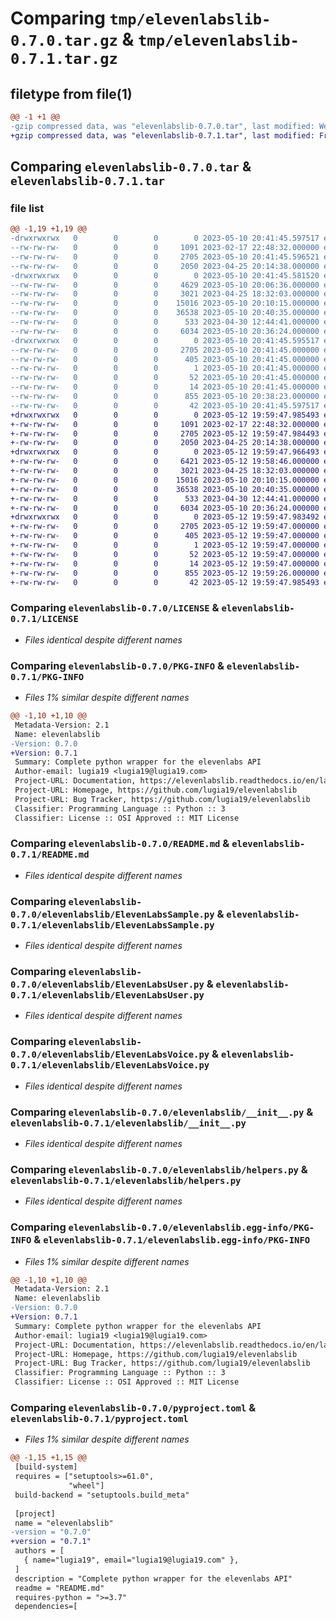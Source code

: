 # Comparing `tmp/elevenlabslib-0.7.0.tar.gz` & `tmp/elevenlabslib-0.7.1.tar.gz`

## filetype from file(1)

```diff
@@ -1 +1 @@
-gzip compressed data, was "elevenlabslib-0.7.0.tar", last modified: Wed May 10 20:41:45 2023, max compression
+gzip compressed data, was "elevenlabslib-0.7.1.tar", last modified: Fri May 12 19:59:47 2023, max compression
```

## Comparing `elevenlabslib-0.7.0.tar` & `elevenlabslib-0.7.1.tar`

### file list

```diff
@@ -1,19 +1,19 @@
-drwxrwxrwx   0        0        0        0 2023-05-10 20:41:45.597517 elevenlabslib-0.7.0/
--rw-rw-rw-   0        0        0     1091 2023-02-17 22:48:32.000000 elevenlabslib-0.7.0/LICENSE
--rw-rw-rw-   0        0        0     2705 2023-05-10 20:41:45.596521 elevenlabslib-0.7.0/PKG-INFO
--rw-rw-rw-   0        0        0     2050 2023-04-25 20:14:38.000000 elevenlabslib-0.7.0/README.md
-drwxrwxrwx   0        0        0        0 2023-05-10 20:41:45.581520 elevenlabslib-0.7.0/elevenlabslib/
--rw-rw-rw-   0        0        0     4629 2023-05-10 20:06:36.000000 elevenlabslib-0.7.0/elevenlabslib/ElevenLabsHistoryItem.py
--rw-rw-rw-   0        0        0     3021 2023-04-25 18:32:03.000000 elevenlabslib-0.7.0/elevenlabslib/ElevenLabsSample.py
--rw-rw-rw-   0        0        0    15016 2023-05-10 20:10:15.000000 elevenlabslib-0.7.0/elevenlabslib/ElevenLabsUser.py
--rw-rw-rw-   0        0        0    36538 2023-05-10 20:40:35.000000 elevenlabslib-0.7.0/elevenlabslib/ElevenLabsVoice.py
--rw-rw-rw-   0        0        0      533 2023-04-30 12:44:41.000000 elevenlabslib-0.7.0/elevenlabslib/__init__.py
--rw-rw-rw-   0        0        0     6034 2023-05-10 20:36:24.000000 elevenlabslib-0.7.0/elevenlabslib/helpers.py
-drwxrwxrwx   0        0        0        0 2023-05-10 20:41:45.595517 elevenlabslib-0.7.0/elevenlabslib.egg-info/
--rw-rw-rw-   0        0        0     2705 2023-05-10 20:41:45.000000 elevenlabslib-0.7.0/elevenlabslib.egg-info/PKG-INFO
--rw-rw-rw-   0        0        0      405 2023-05-10 20:41:45.000000 elevenlabslib-0.7.0/elevenlabslib.egg-info/SOURCES.txt
--rw-rw-rw-   0        0        0        1 2023-05-10 20:41:45.000000 elevenlabslib-0.7.0/elevenlabslib.egg-info/dependency_links.txt
--rw-rw-rw-   0        0        0       52 2023-05-10 20:41:45.000000 elevenlabslib-0.7.0/elevenlabslib.egg-info/requires.txt
--rw-rw-rw-   0        0        0       14 2023-05-10 20:41:45.000000 elevenlabslib-0.7.0/elevenlabslib.egg-info/top_level.txt
--rw-rw-rw-   0        0        0      855 2023-05-10 20:38:23.000000 elevenlabslib-0.7.0/pyproject.toml
--rw-rw-rw-   0        0        0       42 2023-05-10 20:41:45.597517 elevenlabslib-0.7.0/setup.cfg
+drwxrwxrwx   0        0        0        0 2023-05-12 19:59:47.985493 elevenlabslib-0.7.1/
+-rw-rw-rw-   0        0        0     1091 2023-02-17 22:48:32.000000 elevenlabslib-0.7.1/LICENSE
+-rw-rw-rw-   0        0        0     2705 2023-05-12 19:59:47.984493 elevenlabslib-0.7.1/PKG-INFO
+-rw-rw-rw-   0        0        0     2050 2023-04-25 20:14:38.000000 elevenlabslib-0.7.1/README.md
+drwxrwxrwx   0        0        0        0 2023-05-12 19:59:47.966493 elevenlabslib-0.7.1/elevenlabslib/
+-rw-rw-rw-   0        0        0     6421 2023-05-12 19:58:46.000000 elevenlabslib-0.7.1/elevenlabslib/ElevenLabsHistoryItem.py
+-rw-rw-rw-   0        0        0     3021 2023-04-25 18:32:03.000000 elevenlabslib-0.7.1/elevenlabslib/ElevenLabsSample.py
+-rw-rw-rw-   0        0        0    15016 2023-05-10 20:10:15.000000 elevenlabslib-0.7.1/elevenlabslib/ElevenLabsUser.py
+-rw-rw-rw-   0        0        0    36538 2023-05-10 20:40:35.000000 elevenlabslib-0.7.1/elevenlabslib/ElevenLabsVoice.py
+-rw-rw-rw-   0        0        0      533 2023-04-30 12:44:41.000000 elevenlabslib-0.7.1/elevenlabslib/__init__.py
+-rw-rw-rw-   0        0        0     6034 2023-05-10 20:36:24.000000 elevenlabslib-0.7.1/elevenlabslib/helpers.py
+drwxrwxrwx   0        0        0        0 2023-05-12 19:59:47.983492 elevenlabslib-0.7.1/elevenlabslib.egg-info/
+-rw-rw-rw-   0        0        0     2705 2023-05-12 19:59:47.000000 elevenlabslib-0.7.1/elevenlabslib.egg-info/PKG-INFO
+-rw-rw-rw-   0        0        0      405 2023-05-12 19:59:47.000000 elevenlabslib-0.7.1/elevenlabslib.egg-info/SOURCES.txt
+-rw-rw-rw-   0        0        0        1 2023-05-12 19:59:47.000000 elevenlabslib-0.7.1/elevenlabslib.egg-info/dependency_links.txt
+-rw-rw-rw-   0        0        0       52 2023-05-12 19:59:47.000000 elevenlabslib-0.7.1/elevenlabslib.egg-info/requires.txt
+-rw-rw-rw-   0        0        0       14 2023-05-12 19:59:47.000000 elevenlabslib-0.7.1/elevenlabslib.egg-info/top_level.txt
+-rw-rw-rw-   0        0        0      855 2023-05-12 19:59:26.000000 elevenlabslib-0.7.1/pyproject.toml
+-rw-rw-rw-   0        0        0       42 2023-05-12 19:59:47.985493 elevenlabslib-0.7.1/setup.cfg
```

### Comparing `elevenlabslib-0.7.0/LICENSE` & `elevenlabslib-0.7.1/LICENSE`

 * *Files identical despite different names*

### Comparing `elevenlabslib-0.7.0/PKG-INFO` & `elevenlabslib-0.7.1/PKG-INFO`

 * *Files 1% similar despite different names*

```diff
@@ -1,10 +1,10 @@
 Metadata-Version: 2.1
 Name: elevenlabslib
-Version: 0.7.0
+Version: 0.7.1
 Summary: Complete python wrapper for the elevenlabs API
 Author-email: lugia19 <lugia19@lugia19.com>
 Project-URL: Documentation, https://elevenlabslib.readthedocs.io/en/latest/
 Project-URL: Homepage, https://github.com/lugia19/elevenlabslib
 Project-URL: Bug Tracker, https://github.com/lugia19/elevenlabslib
 Classifier: Programming Language :: Python :: 3
 Classifier: License :: OSI Approved :: MIT License
```

### Comparing `elevenlabslib-0.7.0/README.md` & `elevenlabslib-0.7.1/README.md`

 * *Files identical despite different names*

### Comparing `elevenlabslib-0.7.0/elevenlabslib/ElevenLabsSample.py` & `elevenlabslib-0.7.1/elevenlabslib/ElevenLabsSample.py`

 * *Files identical despite different names*

### Comparing `elevenlabslib-0.7.0/elevenlabslib/ElevenLabsUser.py` & `elevenlabslib-0.7.1/elevenlabslib/ElevenLabsUser.py`

 * *Files identical despite different names*

### Comparing `elevenlabslib-0.7.0/elevenlabslib/ElevenLabsVoice.py` & `elevenlabslib-0.7.1/elevenlabslib/ElevenLabsVoice.py`

 * *Files identical despite different names*

### Comparing `elevenlabslib-0.7.0/elevenlabslib/__init__.py` & `elevenlabslib-0.7.1/elevenlabslib/__init__.py`

 * *Files identical despite different names*

### Comparing `elevenlabslib-0.7.0/elevenlabslib/helpers.py` & `elevenlabslib-0.7.1/elevenlabslib/helpers.py`

 * *Files identical despite different names*

### Comparing `elevenlabslib-0.7.0/elevenlabslib.egg-info/PKG-INFO` & `elevenlabslib-0.7.1/elevenlabslib.egg-info/PKG-INFO`

 * *Files 1% similar despite different names*

```diff
@@ -1,10 +1,10 @@
 Metadata-Version: 2.1
 Name: elevenlabslib
-Version: 0.7.0
+Version: 0.7.1
 Summary: Complete python wrapper for the elevenlabs API
 Author-email: lugia19 <lugia19@lugia19.com>
 Project-URL: Documentation, https://elevenlabslib.readthedocs.io/en/latest/
 Project-URL: Homepage, https://github.com/lugia19/elevenlabslib
 Project-URL: Bug Tracker, https://github.com/lugia19/elevenlabslib
 Classifier: Programming Language :: Python :: 3
 Classifier: License :: OSI Approved :: MIT License
```

### Comparing `elevenlabslib-0.7.0/pyproject.toml` & `elevenlabslib-0.7.1/pyproject.toml`

 * *Files 1% similar despite different names*

```diff
@@ -1,15 +1,15 @@
 [build-system]
 requires = ["setuptools>=61.0",
             "wheel"]
 build-backend = "setuptools.build_meta"
 
 [project]
 name = "elevenlabslib"
-version = "0.7.0"
+version = "0.7.1"
 authors = [
   { name="lugia19", email="lugia19@lugia19.com" },
 ]
 description = "Complete python wrapper for the elevenlabs API"
 readme = "README.md"
 requires-python = ">=3.7"
 dependencies=[
```

